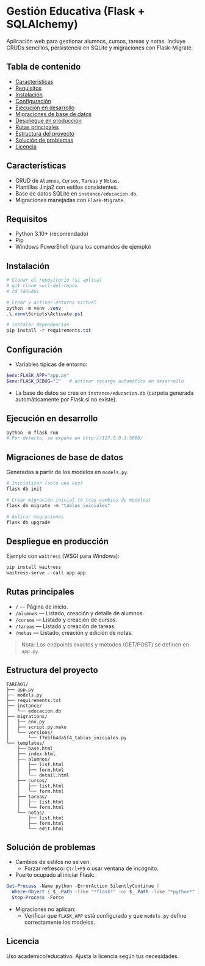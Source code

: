 # Gestión Educativa (Flask + SQLAlchemy)

Aplicación web para gestionar alumnos, cursos, tareas y notas. Incluye CRUDs sencillos, persistencia en SQLite y migraciones con Flask-Migrate.

## Tabla de contenido
- [Características](#características)
- [Requisitos](#requisitos)
- [Instalación](#instalación)
- [Configuración](#configuración)
- [Ejecución en desarrollo](#ejecución-en-desarrollo)
- [Migraciones de base de datos](#migraciones-de-base-de-datos)
- [Despliegue en producción](#despliegue-en-producción)
- [Rutas principales](#rutas-principales)
- [Estructura del proyecto](#estructura-del-proyecto)
- [Solución de problemas](#solución-de-problemas)
- [Licencia](#licencia)

## Características
- CRUD de `Alumnos`, `Cursos`, `Tareas` y `Notas`.
- Plantillas Jinja2 con estilos consistentes.
- Base de datos SQLite en `instance/educacion.db`.
- Migraciones manejadas con `Flask-Migrate`.

## Requisitos
- Python 3.10+ (recomendado)
- Pip
- Windows PowerShell (para los comandos de ejemplo)

## Instalación
```powershell
# Clonar el repositorio (si aplica)
# git clone <url-del-repo>
# cd TAREA01

# Crear y activar entorno virtual
python -m venv .venv
.\.venv\Scripts\Activate.ps1

# Instalar dependencias
pip install -r requirements.txt
```

## Configuración
- Variables típicas de entorno:
```powershell
$env:FLASK_APP="app.py"
$env:FLASK_DEBUG="1"   # activar recarga automática en desarrollo
```
- La base de datos se crea en `instance/educacion.db` (carpeta generada automáticamente por Flask si no existe).

## Ejecución en desarrollo
```powershell
python -m flask run
# Por defecto, se expone en http://127.0.0.1:5000/
```

## Migraciones de base de datos
Generadas a partir de los modelos en `models.py`.
```powershell
# Inicializar (solo una vez)
flask db init

# Crear migración inicial (o tras cambios de modelos)
flask db migrate -m "tablas iniciales"

# Aplicar migraciones
flask db upgrade
```

## Despliegue en producción
Ejemplo con `waitress` (WSGI para Windows):
```powershell
pip install waitress
waitress-serve --call app:app
```

## Rutas principales
- `/` — Página de inicio.
- `/alumnos` — Listado, creación y detalle de alumnos.
- `/cursos` — Listado y creación de cursos.
- `/tareas` — Listado y creación de tareas.
- `/notas` — Listado, creación y edición de notas.

> Nota: Los endpoints exactos y métodos (GET/POST) se definen en `app.py`.

## Estructura del proyecto
```text
TAREA01/
├── app.py
├── models.py
├── requirements.txt
├── instance/
│   └── educacion.db
├── migrations/
│   ├── env.py
│   ├── script.py.mako
│   └── versions/
│       └── f7e5fb4da5f4_tablas_iniciales.py
└── templates/
    ├── base.html
    ├── index.html
    ├── alumnos/
    │   ├── list.html
    │   ├── form.html
    │   └── detail.html
    ├── cursos/
    │   ├── list.html
    │   └── form.html
    ├── tareas/
    │   ├── list.html
    │   └── form.html
    └── notas/
        ├── list.html
        ├── form.html
        └── edit.html
```

## Solución de problemas
- Cambios de estilos no se ven:
  - Forzar refresco: `Ctrl+F5` o usar ventana de incógnito.
- Puerto ocupado al iniciar Flask:
```powershell
Get-Process -Name python -ErrorAction SilentlyContinue |
  Where-Object { $_.Path -like "*flask*" -or $_.Path -like "*python*" } |
  Stop-Process -Force
```
- Migraciones no aplican:
  - Verificar que `FLASK_APP` está configurado y que `models.py` define correctamente los modelos.

## Licencia
Uso académico/educativo. Ajusta la licencia según tus necesidades.